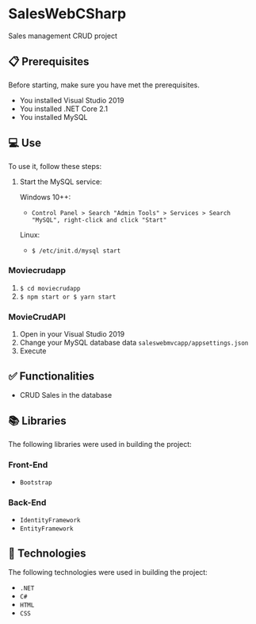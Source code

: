 # SalesWebCSharp
Sales management CRUD project

## 📋 Prerequisites
Before starting, make sure you have met the prerequisites.
* You installed Visual Studio 2019
* You installed .NET Core 2.1
* You installed MySQL


## 💻 Use
To use it, follow these steps:

1. Start the MySQL service:

    Windows 10++:
    
      * `Control Panel > Search "Admin Tools" > Services > Search "MySQL", right-click and click "Start"`
    
    Linux: 
  
      * `$ /etc/init.d/mysql start`

### Moviecrudapp
1. `$ cd moviecrudapp`
2. `$ npm start or $ yarn start`

### MovieCrudAPI
1. Open in your Visual Studio 2019
2. Change your MySQL database data `saleswebmvcapp/appsettings.json`
3. Execute


## ✅ Functionalities
+ CRUD Sales in the database


## 📚 Libraries
The following libraries were used in building the project:
### Front-End
+ `Bootstrap`
### Back-End
+ `IdentityFramework`
+ `EntityFramework`


## 🚀 Technologies
The following technologies were used in building the project:
+ `.NET`
+ `C#`
+ `HTML`
+ `CSS`


